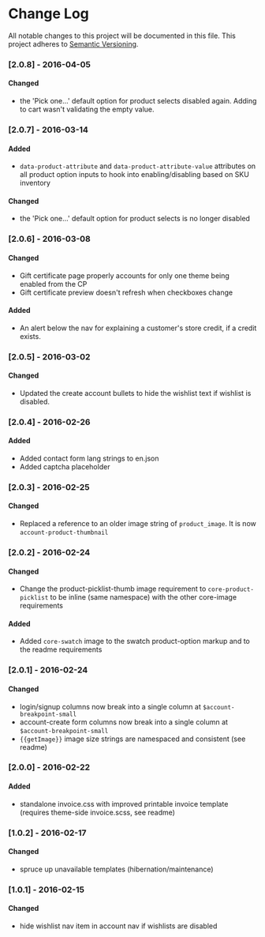 # Change Log
All notable changes to this project will be documented in this file.
This project adheres to [Semantic Versioning](http://semver.org/).

### [2.0.8] - 2016-04-05

#### Changed
 - the 'Pick one...' default option for product selects disabled again. Adding to cart wasn't validating the empty value.


### [2.0.7] - 2016-03-14

#### Added
 - `data-product-attribute` and `data-product-attribute-value` attributes on all product option inputs to hook into enabling/disabling based on SKU inventory

#### Changed
 - the 'Pick one...' default option for product selects is no longer disabled


### [2.0.6] - 2016-03-08

#### Changed
 - Gift certificate page properly accounts for only one theme being enabled from the CP
 - Gift certificate preview doesn't refresh when checkboxes change

#### Added
 - An alert below the nav for explaining a customer's store credit, if a credit exists.


### [2.0.5] - 2016-03-02

#### Changed
- Updated the create account bullets to hide the wishlist text if wishlist is disabled.


### [2.0.4] - 2016-02-26

#### Added
- Added contact form lang strings to en.json
- Added captcha placeholder

### [2.0.3] - 2016-02-25

#### Changed
- Replaced a reference to an older image string of `product_image`. It is now `account-product-thumbnail`


### [2.0.2] - 2016-02-24

#### Changed
- Change the product-picklist-thumb image requirement to `core-product-picklist`
  to be inline (same namespace) with the other core-image requirements

#### Added

- Added `core-swatch` image to the swatch product-option markup and to the
  readme requirements


### [2.0.1] - 2016-02-24

#### Changed
 - login/signup columns now break into a single column at `$account-breakpoint-small`
 - account-create form columns now break into a single column at `$account-breakpoint-small`
 - `{{getImage}}` image size strings are namespaced and consistent (see readme)


### [2.0.0] - 2016-02-22

#### Added
 - standalone invoice.css with improved printable invoice template (requires theme-side invoice.scss, see readme)

### [1.0.2] - 2016-02-17

#### Changed
 - spruce up unavailable templates (hibernation/maintenance)


### [1.0.1] - 2016-02-15

#### Changed
 - hide wishlist nav item in account nav if wishlists are disabled
